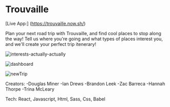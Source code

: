# Trouvaille
[Live App:] (https://trouvaille.now.sh/)

Plan your next road trip with Trouvaille, and find cool places to stop along the way! Tell us where you're going and what types of places interest you, and we'll create your perfect trip itenerary!

![interests-actually-actually](https://user-images.githubusercontent.com/35647384/84548829-332b4100-accc-11ea-936b-ae50a246f092.png)

![dashboard](https://user-images.githubusercontent.com/35647384/84547306-e4c87300-acc8-11ea-83f8-6a2edf529471.png)

![newTrip](https://user-images.githubusercontent.com/35647384/84547318-e85bfa00-acc8-11ea-9c5f-c1ae2755b4cb.png)

Creators: 
  -Douglas Miner
  -Ian Drews
  -Brandon Leek 
  -Zac Barreca
  -Hannah Thorpe
  -Trina McLeary


Tech: React, Javascript, Html, Sass, Css, Babel
